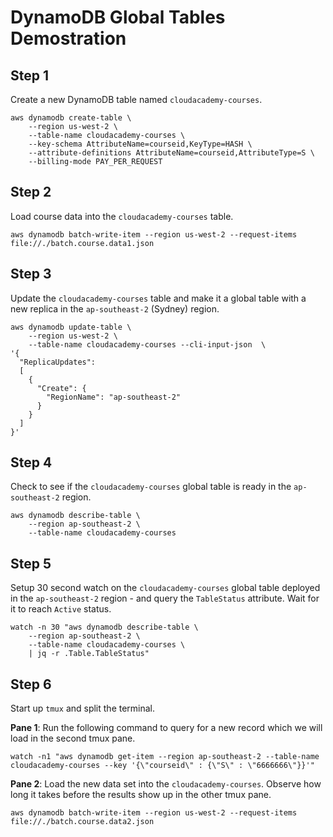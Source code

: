 # DynamoDB Global Tables Demostration

## Step 1

Create a new DynamoDB table named ```cloudacademy-courses```.

```
aws dynamodb create-table \
    --region us-west-2 \
    --table-name cloudacademy-courses \
    --key-schema AttributeName=courseid,KeyType=HASH \
    --attribute-definitions AttributeName=courseid,AttributeType=S \
    --billing-mode PAY_PER_REQUEST
```

## Step 2

Load course data into the ```cloudacademy-courses``` table.

```
aws dynamodb batch-write-item --region us-west-2 --request-items file://./batch.course.data1.json
```

## Step 3

Update the ```cloudacademy-courses``` table and make it a global table with a new replica in the ```ap-southeast-2``` (Sydney) region.

```
aws dynamodb update-table \
    --region us-west-2 \
    --table-name cloudacademy-courses --cli-input-json  \
'{
  "ReplicaUpdates":
  [
    {
      "Create": {
        "RegionName": "ap-southeast-2"
      }
    }
  ]
}'
```

## Step 4

Check to see if the ```cloudacademy-courses``` global table is ready in the ```ap-southeast-2``` region.

```
aws dynamodb describe-table \
    --region ap-southeast-2 \
    --table-name cloudacademy-courses
```

## Step 5

Setup 30 second watch on the ```cloudacademy-courses``` global table deployed in the ```ap-southeast-2``` region - and query the ```TableStatus``` attribute. Wait for it to reach ```Active``` status.

```
watch -n 30 "aws dynamodb describe-table \
    --region ap-southeast-2 \
    --table-name cloudacademy-courses \
    | jq -r .Table.TableStatus"
```

## Step 6

Start up ```tmux``` and split the terminal. 

**Pane 1**: Run the following command to query for a new record which we will load in the second tmux pane.

```
watch -n1 "aws dynamodb get-item --region ap-southeast-2 --table-name cloudacademy-courses --key '{\"courseid\" : {\"S\" : \"6666666\"}}'"
```

**Pane 2**: Load the new data set into the ```cloudacademy-courses```. Observe how long it takes before the results show up in the other tmux pane.

```
aws dynamodb batch-write-item --region us-west-2 --request-items file://./batch.course.data2.json
```